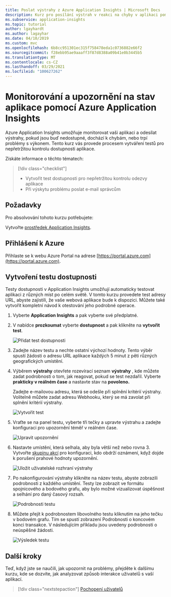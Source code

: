```yaml
---
title: Poslat výstrahy z Azure Application Insights | Microsoft Docs
description: Kurz pro posílání výstrah v reakci na chyby v aplikaci pomocí Azure Application Insights.
ms.subservice: application-insights
ms.topic: tutorial
author: lgayhardt
ms.author: lagayhar
ms.date: 04/10/2019
ms.custom: mvc
ms.openlocfilehash: 6b8cc951301ec315f758478eda1c0736882e66f2
ms.sourcegitcommit: f28ebb95ae9aaaff3f87d8388a09b41e0b3445b5
ms.translationtype: MT
ms.contentlocale: cs-CZ
ms.lasthandoff: 03/29/2021
ms.locfileid: "100627262"
---
```

# <a name="monitor-and-alert-on-application-health-with-azure-application-insights"></a>Monitorování a upozornění na stav aplikace pomocí Azure Application Insights

Azure Application Insights umožňuje monitorovat vaši aplikaci a odesílat výstrahy, pokud jsou buď nedostupné, dochází k chybám, nebo trpí problémy s výkonem.  Tento kurz vás provede procesem vytváření testů pro nepřetržitou kontrolu dostupnosti aplikace.

Získáte informace o těchto tématech:

> [!div class="checklist"]
> * Vytvořit test dostupnosti pro nepřetržitou kontrolu odezvy aplikace
> * Při výskytu problému poslat e-mail správcům

## <a name="prerequisites"></a>Požadavky

Pro absolvování tohoto kurzu potřebujete:

Vytvořte [prostředek Application Insights](../app/create-new-resource.md).

## <a name="sign-in-to-azure"></a>Přihlášení k Azure

Přihlaste se k webu Azure Portal na adrese [https://portal.azure.com](https://portal.azure.com).

## <a name="create-availability-test"></a>Vytvoření testu dostupnosti

Testy dostupnosti v Application Insights umožňují automaticky testovat aplikaci z různých míst po celém světě.   V tomto kurzu provedete test adresy URL, abyste zajistili, že vaše webová aplikace bude k dispozici.  Můžete také vytvořit kompletní návod k otestování jeho podrobné operace. 

1. Vyberte **Application Insights** a pak vyberte své předplatné.  

2. V nabídce **prozkoumat** vyberte **dostupnost** a pak klikněte na **vytvořit test**.

    ![Přidat test dostupnosti](media/tutorial-alert/add-test-001.png)

3. Zadejte název testu a nechte ostatní výchozí hodnoty.  Tento výběr spustí žádosti o adresu URL aplikace každých 5 minut z pěti různých geografických umístění.

4. Výběrem **výstrahy** otevřete rozevírací seznam **výstrahy** , kde můžete zadat podrobnosti o tom, jak reagovat, pokud se test nezdařil. Vyberte **prakticky v reálném čase** a nastavte stav na **povoleno.**

    Zadejte e-mailovou adresu, která se odešle při splnění kritérií výstrahy.  Volitelně můžete zadat adresu Webhooku, který se má zavolat při splnění kritérií výstrahy.

    ![Vytvořit test](media/tutorial-alert/create-test-001.png)

5. Vraťte se na panel testu, vyberte tři tečky a upravte výstrahu a zadejte konfiguraci pro upozornění téměř v reálném čase.

    ![Upravit upozornění](media/tutorial-alert/edit-alert-001.png)

6. Nastavte umístění, která selhala, aby byla větší než nebo rovna 3. Vytvořte [skupinu akcí](../alerts/action-groups.md) pro konfiguraci, kdo obdrží oznámení, když dojde k porušení prahové hodnoty upozornění.

    ![Uložit uživatelské rozhraní výstrahy](media/tutorial-alert/save-alert-001.png)

7. Po nakonfigurování výstrahy klikněte na název testu, abyste zobrazili podrobnosti z každého umístění. Testy lze zobrazit ve formátu spojnicového a bodového grafu, aby bylo možné vizualizovat úspěšnost a selhání pro daný časový rozsah.

    ![Podrobnosti testu](media/tutorial-alert/test-details-001.png)

8. Můžete přejít k podrobnostem libovolného testu kliknutím na jeho tečku v bodovém grafu. Tím se spustí zobrazení Podrobnosti o koncovém konci transakce. V následujícím příkladu jsou uvedeny podrobnosti o neúspěšné žádosti.

    ![Výsledek testu](media/tutorial-alert/test-result-001.png)
  
## <a name="next-steps"></a>Další kroky

Teď, když jste se naučili, jak upozornit na problémy, přejděte k dalšímu kurzu, kde se dozvíte, jak analyzovat způsob interakce uživatelů s vaší aplikací.

> [!div class="nextstepaction"]
> [Pochopení uživatelů](./tutorial-users.md)

